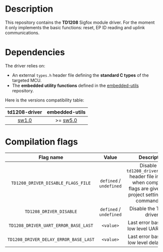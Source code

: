 # Description

This repository contains the **TD1208** Sigfox module driver. For the moment it only implements the basic functions: reset, EP ID reading and uplink communications.

# Dependencies

The driver relies on:

* An external `types.h` header file defining the **standard C types** of the targeted MCU.
* The **embedded utility functions** defined in the [embedded-utils](https://github.com/Ludovic-Lesur/embedded-utils) repository.

Here is the versions compatibility table:

| **td1208-driver** | **embedded-utils** |
|:---:|:---:|
| [sw1.0](https://github.com/Ludovic-Lesur/td1208-driver/releases/tag/sw1.0) | >= [sw5.0](https://github.com/Ludovic-Lesur/embedded-utils/releases/tag/sw5.0) |

# Compilation flags

| **Flag name** | **Value** | **Description** |
|:---:|:---:|:---:|
| `TD1208_DRIVER_DISABLE_FLAGS_FILE` | `defined` / `undefined` | Disable the `td1208_driver_flags.h` header file inclusion when compilation flags are given in the project settings or by command line. |
| `TD1208_DRIVER_DISABLE` | `defined` / `undefined` | Disable the TD1208 driver. |
| `TD1208_DRIVER_UART_ERROR_BASE_LAST` | `<value>` | Last error base of the low level UART driver. |
| `TD1208_DRIVER_DELAY_ERROR_BASE_LAST` | `<value>` | Last error base of the low level delay driver. |
